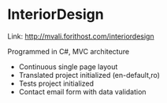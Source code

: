 # InteriorDesign
Link: http://mvali.forithost.com/interiordesign

Programmed in C#, MVC architecture

- Continuous single page layout
- Translated project initialized (en-default,ro)
- Tests project initialized
- Contact email form  with data validation
